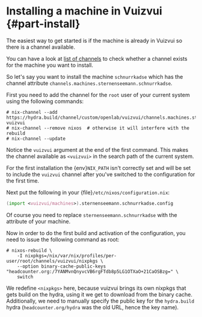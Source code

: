 # Installing a machine in Vuizvui {#part-install}

The easiest way to get started is if the machine is already in Vuizvui so
there is a channel available.

You can have a look at [list of channels][hydra-channel-list]
to check whether a channel exists for the machine you want to install.

<!-- FIXME(sterni): machine no longer exists -->
So let's say you want to install the machine `schnurrkadse` which
has the channel attribute `channels.machines.sternenseemann.schnurrkadse`.

First you need to add the channel for the `root` user of your current system
using the following commands:

```ShellSession
# nix-channel --add https://hydra.build/channel/custom/openlab/vuizvui/channels.machines.sternenseemann.schnurrkadse vuizvui
# nix-channel --remove nixos  # otherwise it will interfere with the rebuild
# nix-channel --update
```

Notice the `vuizvui` argument at the end of the first
command. This makes the channel available as
`<vuizvui>` in the search path of the current system.

For the first installation the {env}`NIX_PATH` isn't correctly set
and will be set to include the `vuizvui` channel after
you've switched to the configuration for the first time.

Next put the following in your
{file}`/etc/nixos/configuration.nix`:

```nix
(import <vuizvui/machines>).sternenseemann.schnurrkadse.config
```

Of course you need to replace `sternenseemann.schnurrkadse` with the
attribute of your machine.

Now in order to do the first build and activation of the configuration, you
need to issue the following command as root:

<!-- FIXME: This WON'T work because of wrong NIX_PATH and missing binary
            cache public key! -->
<!-- TODO: create a bootsrap script that does this automatically -->
```ShellSession
# nixos-rebuild \
    -I nixpkgs=/nix/var/nix/profiles/per-user/root/channels/vuizvui/nixpkgs \
    --option binary-cache-public-keys "headcounter.org:/7YANMvnQnyvcVB6rgFTdb8p5LG1OTXaO+21CaOSBzg=" \
    switch
```

We redefine `<nixpkgs>` here, because vuizvui brings its own nixpkgs that gets build on the hydra, using it we get to download from the binary cache. Additionally, we need to manually specify the public key for the `hydra.build` hydra (`headcounter.org/hydra` was the old URL, hence the key name).

[hydra-channel-list]: https://hydra.build/jobset/openlab/vuizvui#tabs-channels
